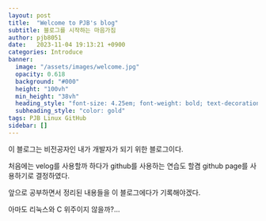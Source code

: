 ```yaml
---
layout: post
title:  "Welcome to PJB's blog"
subtitle: 블로그를 시작하는 마음가짐
author: pjb8051
date:   2023-11-04 19:13:21 +0900
categories: Introduce 
banner:
  image: "/assets/images/welcome.jpg"
  opacity: 0.618
  background: "#000"
  height: "100vh"
  min_height: "38vh"
  heading_style: "font-size: 4.25em; font-weight: bold; text-decoration: underline"
  subheading_style: "color: gold"
tags: PJB Linux GitHub
sidebar: []
---
```

이 블로그는 비전공자인 내가 개발자가 되기 위한 블로그이다.

처음에는 velog를 사용할까 하다가 github를 사용하는 연습도 할겸 github page를 사용하기로 결정하였다.

앞으로 공부하면서 정리된 내용들을 이 블로그에다가 기록해야겠다.

아마도 리눅스와 C 위주이지 않을까?...